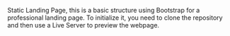Static Landing Page, this is a basic structure using Bootstrap for a professional landing page. To initialize it, you need to clone the repository and then use a Live Server to preview the webpage.




